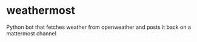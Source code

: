 # weathermost
Python bot that fetches weather from openweather and posts it back on a mattermost channel
